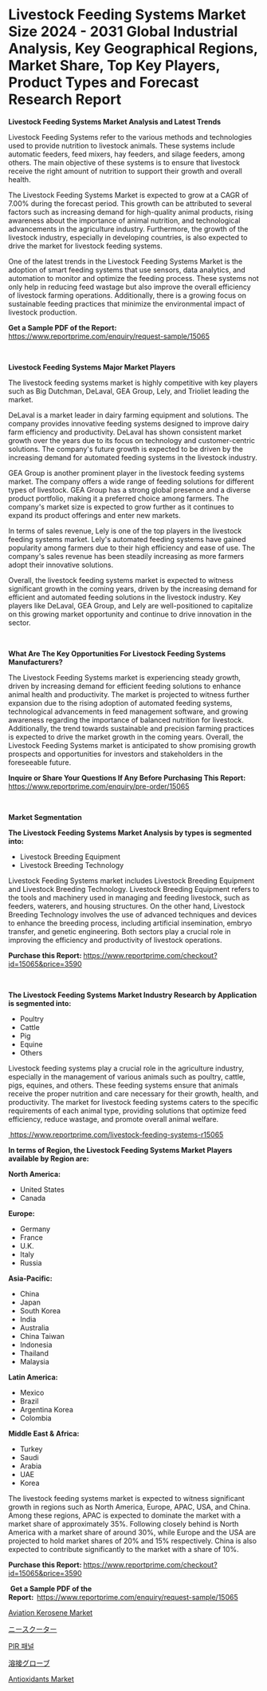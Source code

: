 <p><h1>Livestock Feeding Systems Market Size 2024 - 2031 Global Industrial Analysis, Key Geographical Regions, Market Share, Top Key Players, Product Types and Forecast Research Report</h1></p><p><strong>Livestock Feeding Systems Market Analysis and Latest Trends</strong></p>
<p><p>Livestock Feeding Systems refer to the various methods and technologies used to provide nutrition to livestock animals. These systems include automatic feeders, feed mixers, hay feeders, and silage feeders, among others. The main objective of these systems is to ensure that livestock receive the right amount of nutrition to support their growth and overall health.</p><p>The Livestock Feeding Systems Market is expected to grow at a CAGR of 7.00% during the forecast period. This growth can be attributed to several factors such as increasing demand for high-quality animal products, rising awareness about the importance of animal nutrition, and technological advancements in the agriculture industry. Furthermore, the growth of the livestock industry, especially in developing countries, is also expected to drive the market for livestock feeding systems.</p><p>One of the latest trends in the Livestock Feeding Systems Market is the adoption of smart feeding systems that use sensors, data analytics, and automation to monitor and optimize the feeding process. These systems not only help in reducing feed wastage but also improve the overall efficiency of livestock farming operations. Additionally, there is a growing focus on sustainable feeding practices that minimize the environmental impact of livestock production.</p></p>
<p><strong>Get a Sample PDF of the Report:&nbsp;</strong> <a href="https://www.reportprime.com/enquiry/request-sample/15065">https://www.reportprime.com/enquiry/request-sample/15065</a></p>
<p>&nbsp;</p>
<p><strong>Livestock Feeding Systems Major Market Players</strong></p>
<p><p>The livestock feeding systems market is highly competitive with key players such as Big Dutchman, DeLaval, GEA Group, Lely, and Trioliet leading the market. </p><p>DeLaval is a market leader in dairy farming equipment and solutions. The company provides innovative feeding systems designed to improve dairy farm efficiency and productivity. DeLaval has shown consistent market growth over the years due to its focus on technology and customer-centric solutions. The company's future growth is expected to be driven by the increasing demand for automated feeding systems in the livestock industry.</p><p>GEA Group is another prominent player in the livestock feeding systems market. The company offers a wide range of feeding solutions for different types of livestock. GEA Group has a strong global presence and a diverse product portfolio, making it a preferred choice among farmers. The company's market size is expected to grow further as it continues to expand its product offerings and enter new markets.</p><p>In terms of sales revenue, Lely is one of the top players in the livestock feeding systems market. Lely's automated feeding systems have gained popularity among farmers due to their high efficiency and ease of use. The company's sales revenue has been steadily increasing as more farmers adopt their innovative solutions.</p><p>Overall, the livestock feeding systems market is expected to witness significant growth in the coming years, driven by the increasing demand for efficient and automated feeding solutions in the livestock industry. Key players like DeLaval, GEA Group, and Lely are well-positioned to capitalize on this growing market opportunity and continue to drive innovation in the sector.</p></p>
<p>&nbsp;</p>
<p><strong>What Are The Key Opportunities For Livestock Feeding Systems Manufacturers?</strong></p>
<p><p>The Livestock Feeding Systems market is experiencing steady growth, driven by increasing demand for efficient feeding solutions to enhance animal health and productivity. The market is projected to witness further expansion due to the rising adoption of automated feeding systems, technological advancements in feed management software, and growing awareness regarding the importance of balanced nutrition for livestock. Additionally, the trend towards sustainable and precision farming practices is expected to drive the market growth in the coming years. Overall, the Livestock Feeding Systems market is anticipated to show promising growth prospects and opportunities for investors and stakeholders in the foreseeable future.</p></p>
<p><strong>Inquire or Share Your Questions If Any Before Purchasing This Report:</strong> <a href="https://www.reportprime.com/enquiry/pre-order/15065">https://www.reportprime.com/enquiry/pre-order/15065</a></p>
<p>&nbsp;</p>
<p><strong>Market Segmentation</strong></p>
<p><strong>The Livestock Feeding Systems Market Analysis by types is segmented into:</strong></p>
<p><ul><li>Livestock Breeding Equipment</li><li>Livestock Breeding Technology</li></ul></p>
<p><p>Livestock Feeding Systems market includes Livestock Breeding Equipment and Livestock Breeding Technology. Livestock Breeding Equipment refers to the tools and machinery used in managing and feeding livestock, such as feeders, waterers, and housing structures. On the other hand, Livestock Breeding Technology involves the use of advanced techniques and devices to enhance the breeding process, including artificial insemination, embryo transfer, and genetic engineering. Both sectors play a crucial role in improving the efficiency and productivity of livestock operations.</p></p>
<p><strong>Purchase this Report:&nbsp;</strong><a href="https://www.reportprime.com/checkout?id=15065&price=3590">https://www.reportprime.com/checkout?id=15065&price=3590</a></p>
<p>&nbsp;</p>
<p><strong>The Livestock Feeding Systems Market Industry Research by Application is segmented into:</strong></p>
<p><ul><li>Poultry</li><li>Cattle</li><li>Pig</li><li>Equine</li><li>Others</li></ul></p>
<p><p>Livestock feeding systems play a crucial role in the agriculture industry, especially in the management of various animals such as poultry, cattle, pigs, equines, and others. These feeding systems ensure that animals receive the proper nutrition and care necessary for their growth, health, and productivity. The market for livestock feeding systems caters to the specific requirements of each animal type, providing solutions that optimize feed efficiency, reduce wastage, and promote overall animal welfare.</p></p>
<p><a href="https://www.reportprime.com/livestock-feeding-systems-r15065">&nbsp;https://www.reportprime.com/livestock-feeding-systems-r15065</a></p>
<p><strong>In terms of Region, the Livestock Feeding Systems Market Players available by Region are:</strong></p>
<p>
    <p> <strong> North America: </strong>
        <ul>
            <li>United States</li>
            <li>Canada</li>
        </ul>
        </p> 
    <p> <strong> Europe: </strong>
        <ul>
            <li>Germany</li>
            <li>France</li>
            <li>U.K.</li>
            <li>Italy</li>
            <li>Russia</li>
        </ul>
        </p> 
    <p> <strong> Asia-Pacific: </strong>
        <ul>
            <li>China</li>
            <li>Japan</li>
            <li>South Korea</li>
            <li>India</li>
            <li>Australia</li>
            <li>China Taiwan</li>
            <li>Indonesia</li>
            <li>Thailand</li>
            <li>Malaysia</li>
        </ul>
        </p> 
    <p> <strong> Latin America: </strong>
        <ul>
            <li>Mexico</li>
            <li>Brazil</li>
            <li>Argentina Korea</li>
            <li>Colombia</li>
        </ul>
        </p> 
    <p> <strong> Middle East & Africa: </strong>
        <ul>
            <li>Turkey</li>
            <li>Saudi</li>
            <li>Arabia</li>
            <li>UAE</li>
            <li>Korea</li>
        </ul>
    </p>
    </p>
<p><p>The livestock feeding systems market is expected to witness significant growth in regions such as North America, Europe, APAC, USA, and China. Among these regions, APAC is expected to dominate the market with a market share of approximately 35%. Following closely behind is North America with a market share of around 30%, while Europe and the USA are projected to hold market shares of 20% and 15% respectively. China is also expected to contribute significantly to the market with a share of 10%.</p></p>
<p><strong>Purchase this Report: </strong><a href="https://www.reportprime.com/checkout?id=15065&price=3590">https://www.reportprime.com/checkout?id=15065&price=3590</a></p>
<p>&nbsp;<strong>Get a Sample PDF of the Report:&nbsp;&nbsp;</strong><a href="https://www.reportprime.com/enquiry/request-sample/15065">https://www.reportprime.com/enquiry/request-sample/15065</a></p>
<p><strong></strong></p>
<p><p><a href="https://www.linkedin.com/pulse/decoding-aviation-kerosene-market-deep-dive-latest-trends-kn84e?trackingId=dCqnEMuxMqRFO8%2FhKRbRPA%3D%3D">Aviation Kerosene Market</a></p><p><a href="https://medium.com/@madelynhowe2023/%E3%83%8B%E3%83%BC%E3%82%BD%E3%83%BC%E3%82%BF%E3%83%BC%E5%B8%82%E5%A0%B4-%E5%B8%82%E5%A0%B4%E3%82%B7%E3%82%A7%E3%82%A2-%E5%B8%82%E5%A0%B4%E5%8B%95%E5%90%91-%E3%81%8A%E3%82%88%E3%81%B3%E5%B0%86%E6%9D%A5%E3%81%AE%E6%88%90%E9%95%B7%E3%81%AE%E6%8E%A2%E7%B4%A2-1dbc9f895f4b">ニースクーター</a></p><p><a href="https://medium.com/@allisonkreiger/2024%EB%85%84%EB%B6%80%ED%84%B0-2031%EB%85%84%EA%B9%8C%EC%A7%80%EC%9D%98-%EA%B8%B0%EA%B0%84%EC%97%90-%EB%8C%80%ED%95%9C-pir-%ED%8C%A8%EB%84%90-%EC%8B%9C%EC%9E%A5-%EB%B6%84%EC%84%9D-%EB%B0%8F-%EA%B7%9C%EB%AA%A8-%EC%98%88%EC%B8%A1-737b69c59aed">PIR 패널</a></p><p><a href="https://medium.com/@bertramveum2023/%E6%BA%B6%E6%8E%A5%E6%89%8B%E8%A2%8B%E5%B8%82%E5%A0%B4-%E3%82%BF%E3%82%A4%E3%83%97-%E3%82%A2%E3%83%97%E3%83%AA%E3%82%B1%E3%83%BC%E3%82%B7%E3%83%A7%E3%83%B3-%E5%9C%B0%E7%90%86%E3%81%AB%E3%82%88%E3%82%8B%E5%8C%85%E6%8B%AC%E7%9A%84%E8%A9%95%E4%BE%A1-9fa76688eaa8">溶接グローブ</a></p><p><a href="https://www.linkedin.com/pulse/antioxidants-market-size-share-amp-trends-analysis-report-xeg4e?trackingId=qwMsRkPrrK9Tj9RmIRL2PQ%3D%3D">Antioxidants Market</a></p></p>